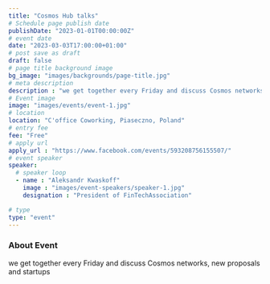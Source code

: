 ```yaml
---
title: "Cosmos Hub talks"
# Schedule page publish date
publishDate: "2023-01-01T00:00:00Z"
# event date
date: "2023-03-03T17:00:00+01:00"
# post save as draft
draft: false
# page title background image
bg_image: "images/backgrounds/page-title.jpg"
# meta description
description : "we get together every Friday and discuss Cosmos networks, new proposals and startups."
# Event image
image: "images/events/event-1.jpg"
# location
location: "C'office Coworking, Piaseczno, Poland"
# entry fee
fee: "Free"
# apply url
apply_url : "https://www.facebook.com/events/593208756155507/"
# event speaker
speaker:
  # speaker loop
  - name : "Aleksandr Kwaskoff"
    image : "images/event-speakers/speaker-1.jpg"
    designation : "President of FinTechAssociation"

# type
type: "event"
---
```


### About Event

we get together every Friday and discuss Cosmos networks, new proposals and startups
